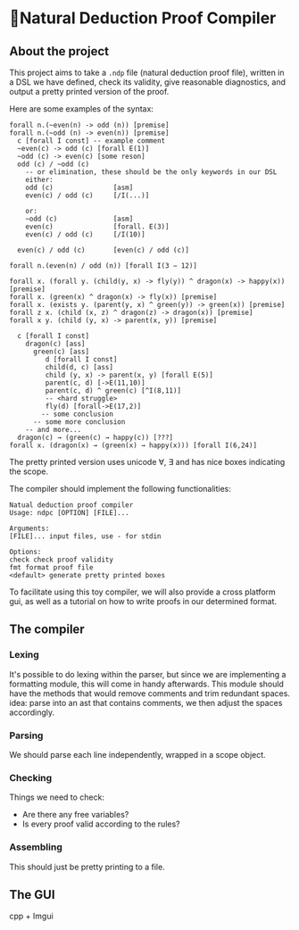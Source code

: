 # :toolbox:Natural Deduction Proof Compiler

## About the project

This project aims to take a `.ndp` file (natural deduction proof file), written in a DSL we have defined, check its validity, give reasonable diagnostics, and output a pretty printed version of the proof.

Here are some examples of the syntax:

```
forall n.(~even(n) -> odd (n)) [premise]
forall n.(~odd (n) -> even(n)) [premise]
  c [forall I const] -- example comment
  ~even(c) -> odd (c) [forall E(1)]
  ~odd (c) -> even(c) [some reson]
  odd (c) / ~odd (c)
    -- or elimination, these should be the only keywords in our DSL
    either:
    odd (c)               [asm]
    even(c) / odd (c)     [/I(...)]

    or:
    ~odd (c)              [asm]
    even(c)               [forall. E(3)]
    even(c) / odd (c)     [/I(10)]

  even(c) / odd (c)       [even(c) / odd (c)]

forall n.(even(n) / odd (n)) [forall I(3 − 12)]
```

```
forall x. (forall y. (child(y, x) -> fly(y)) ^ dragon(x) -> happy(x)) [premise]
forall x. (green(x) ^ dragon(x) -> fly(x)) [premise]
forall x. (exists y. (parent(y, x) ^ green(y)) -> green(x)) [premise]
forall z x. (child (x, z) ^ dragon(z) -> dragon(x)) [premise]
forall x y. (child (y, x) -> parent(x, y)) [premise]

  c [forall I const]
    dragon(c) [ass]
      green(c) [ass]
         d [forall I const]
         child(d, c) [ass]
         child (y, x) -> parent(x, y) [forall E(5)]
         parent(c, d) [->E(11,10)]
         parent(c, d) ^ green(c) [^I(8,11)]
         -- <hard struggle>
         fly(d) [forall->E(17,2)]
        -- some conclusion
      -- some more conclusion
    -- and more...
  dragon(c) → (green(c) → happy(c)) [???]
forall x. (dragon(x) → (green(x) → happy(x))) [forall I(6,24)]
```

The pretty printed version uses unicode ∀, ∃ and has nice boxes indicating the scope.

The compiler should implement the following functionalities:

```
Natual deduction proof compiler
Usage: ndpc [OPTION] [FILE]...

Arguments:
[FILE]... input files, use - for stdin

Options:
check check proof validity
fmt format proof file
<default> generate pretty printed boxes
```

To facilitate using this toy compiler, we will also provide a cross platform gui, as well as a tutorial on how to write proofs in our determined format.

## The compiler

### Lexing

It's possible to do lexing within the parser, but since we are implementing a formatting module, this will come in handy afterwards. This module should have the methods that would remove comments and trim redundant spaces.
idea: parse into an ast that contains comments, we then adjust the spaces accordingly.

### Parsing

We should parse each line independently, wrapped in a scope object.

### Checking

Things we need to check:

- Are there any free variables?
- Is every proof valid according to the rules?

### Assembling

This should just be pretty printing to a file.

## The GUI

cpp + Imgui
